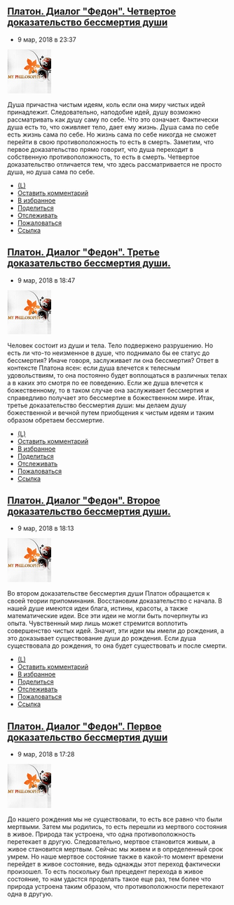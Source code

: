 ## [Платон. Диалог "Федон". Четвертое доказательство бессмертия души](https://lavrentevdv.livejournal.com/195657.html)

- 9 мар, 2018 в 23:37

![23584614.jpg](../_resources/23584614.jpg)

Душа причастна чистым идеям, коль если она миру чистых идей принадлежит. Следовательно, наподобие идей, душу возможно рассматривать как душу саму по себе. Что это означает. Фактически душа есть то, что оживляет тело, дает ему жизнь. Душа сама по себе есть жизнь сама по себе. Но жизнь сама по себе никогда не сможет перейти в свою противоположность то есть в смерть. Заметим, что первое доказательство прямо говорит, что душа переходит в собственную противоположность, то есть в смерть. Четвертое доказательство отличается тем, что здесь рассматривается не просто душа, но душа сама по себе.

- [(L)](https://lavrentevdv.livejournal.com/#)
- [Оставить комментарий](https://lavrentevdv.livejournal.com/195657.html?mode=reply#add_comment)
- [В избранное](https://www.livejournal.com/tools/memadd.bml?journal=lavrentevdv&itemid=195657)
- [Поделиться](https://www.livejournal.com/update.bml?repost_type=c&repost=https://lavrentevdv.livejournal.com/195657.html&nodraft=1)
- [Отслеживать](https://www.livejournal.com/manage/subscriptions/entry.bml?journal=lavrentevdv&itemid=195657)
- [Пожаловаться](https://www.livejournal.com/tools/content_flag.bml?user=lavrentevdv&itemid=195657)
- [Ссылка](https://lavrentevdv.livejournal.com/195657.html)

## [Платон. Диалог "Федон". Третье доказательство бессмертия души.](https://lavrentevdv.livejournal.com/195429.html)

- 9 мар, 2018 в 18:47

![23584614.jpg](../_resources/23584614.jpg)

Человек состоит из души и тела. Тело подвержено разрушению. Но есть ли что-то неизменное в душе, что поднимало бы ее статус до бессмертия? Иначе говоря, заслуживает ли она бессмертия? Ответ в контексте Платона ясен: если душа влечется к телесным удовольствиям, то она постоянно будет воплощаться в различных телах а в каких это смотря по ее поведению. Если же душа влечется к божественному, то в таком случае она заслуживает бессмертия и справедливо получает это бессмертие в божественном мире. Итак, третье доказательство бессмертия души: мы делаем душу божественной и вечной путем приобщения к чистым идеям и таким образом обретаем бессмертие.

- [(L)](https://lavrentevdv.livejournal.com/#)
- [Оставить комментарий](https://lavrentevdv.livejournal.com/195429.html?mode=reply#add_comment)
- [В избранное](https://www.livejournal.com/tools/memadd.bml?journal=lavrentevdv&itemid=195429)
- [Поделиться](https://www.livejournal.com/update.bml?repost_type=c&repost=https://lavrentevdv.livejournal.com/195429.html&nodraft=1)
- [Отслеживать](https://www.livejournal.com/manage/subscriptions/entry.bml?journal=lavrentevdv&itemid=195429)
- [Пожаловаться](https://www.livejournal.com/tools/content_flag.bml?user=lavrentevdv&itemid=195429)
- [Ссылка](https://lavrentevdv.livejournal.com/195429.html)

## [Платон. Диалог "Федон". Второе доказательство бессмертия души.](https://lavrentevdv.livejournal.com/195222.html)

- 9 мар, 2018 в 18:13

![23584614.jpg](../_resources/23584614.jpg)

Во втором доказательстве бессмертия души Платон обращается к своей теории припоминания. Восстановим доказательство с начала. В нашей душе имеются идеи блага, истины, красоты, а также математические идеи. Все эти идеи не могли быть почерпнуты из опыта. Чувственный мир лишь может стремится воплотить совершенство чистых идей. Значит, эти идеи мы имели до рождения, а это доказывает существование души до рождения. Если душа существовала до рождения, то она будет существовать и после смерти.

- [(L)](https://lavrentevdv.livejournal.com/#)
- [Оставить комментарий](https://lavrentevdv.livejournal.com/195222.html?mode=reply#add_comment)
- [В избранное](https://www.livejournal.com/tools/memadd.bml?journal=lavrentevdv&itemid=195222)
- [Поделиться](https://www.livejournal.com/update.bml?repost_type=c&repost=https://lavrentevdv.livejournal.com/195222.html&nodraft=1)
- [Отслеживать](https://www.livejournal.com/manage/subscriptions/entry.bml?journal=lavrentevdv&itemid=195222)
- [Пожаловаться](https://www.livejournal.com/tools/content_flag.bml?user=lavrentevdv&itemid=195222)
- [Ссылка](https://lavrentevdv.livejournal.com/195222.html)

## [Платон. Диалог "Федон". Первое доказательство бессмертия души](https://lavrentevdv.livejournal.com/194913.html)

- 9 мар, 2018 в 17:28

![23584614.jpg](../_resources/23584614.jpg)

До нашего рождения мы не существовали, то есть все равно что были мертвыми. Затем мы родились, то есть перешли из мертвого состояния в живое. Природа так устроена, что одна противоположность перетекает в другую. Следовательно, мертвое становится живым, а живое становится мертвым. Сейчас мы живем и в определенный срок умрем. Но наше мертвое состояние также в какой-то момент времени перейдет в живое состояние, ведь однажды этот переход фактически произошел. То есть поскольку был прецедент перехода в живое состояние, то нам удастся проделать такое еще раз, тем более что природа устроена таким образом, что противоположности перетекают одна в другую.